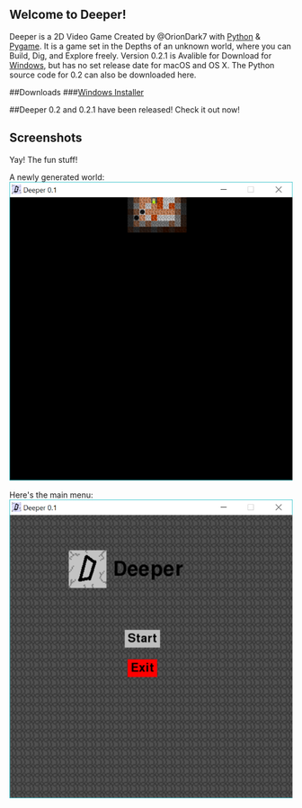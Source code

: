 ## Welcome to Deeper!
Deeper is a 2D Video Game Created by @OrionDark7 with [Python](https://python.org) & [Pygame](http://www.pygame.org). It is a game set in the Depths of an unknown world, where you can Build, Dig, and Explore freely. Version 0.2.1 is Avalible for Download for [Windows](https://oriondark7.github.io/DeeperForWindows), but has no set release date for macOS and OS X. The Python source code for 0.2 can also be downloaded here.

##Downloads
###[Windows Installer](https://github.com/OrionDark7/DeeperForWindows/zipball/master)

##Deeper 0.2 and 0.2.1 have been released! Check it out now!

## Screenshots
Yay! The fun stuff!

A newly generated world:
![](https://raw.githubusercontent.com/OrionDark7/Deeper/gh-pages/images/Miners%20World.PNG)

Here's the main menu:
![](https://raw.githubusercontent.com/OrionDark7/Deeper/gh-pages/images/mainMenu.PNG)


